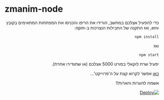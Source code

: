 # zmanim-node


<div dir="rtl" style="text-align:right">
כדי להפעיל אצלכם במחשב, הורידו את הריפו והכניסו את המפתחות המתאימים בקובץ env, ואז התקנה של החבילות הנצרכות ב-npm:

```
npm install
```
ואז
```
npm start
```
יפעיל שרת לוקאלי בפורט 5000 אצלכם (או שתגדירו אחרת).

[כאן](https://tchumim.com/post/116237) אפשר לקרוא קצת על ה'פרוייקט'...

אשמח להערות והארות!!

[![Deploy](https://www.herokucdn.com/deploy/button.svg)](https://heroku.com/deploy?template=https://github.com/chaim-chv/zmanim-node/tree/master)


</div>